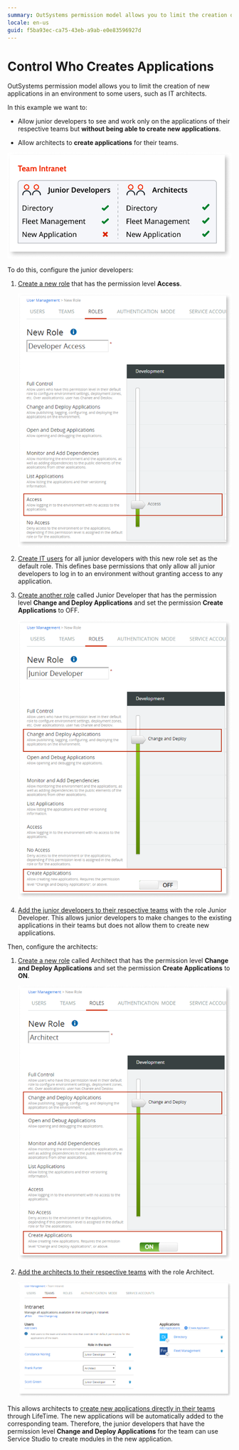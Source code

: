 ```yaml
---
summary: OutSystems permission model allows you to limit the creation of new applications in an environment to some users, such as IT architects.
locale: en-us
guid: f5ba93ec-ca75-43eb-a9ab-e0e83596927d
---
```


# Control Who Creates Applications

OutSystems permission model allows you to limit the creation of new applications in an environment to some users, such as IT architects.

In this example we want to:

* Allow junior developers to see and work only on the applications of their respective teams but **without being able to create new applications**.

* Allow architects to **create applications** for their teams.

![](images/control-app-creation-team-diag.png?width=600)

To do this, configure the junior developers:

1. [Create a new role](create-an-it-role.md#create-a-new-role) that has the permission level **Access**.  

    ![](images/control-app-creation-junior-access-role-lt.png)

1. [Create IT users](create-an-it-user.md) for all junior developers with this new role set as the default role. This defines base permissions that only allow all junior developers to log in to an environment without granting access to any application.

1. [Create another role](create-an-it-role.md#create-a-new-role) called Junior Developer that has the permission level **Change and Deploy Applications** and set the permission **Create Applications** to OFF.  

    ![](images/control-app-creation-junior-deploy-role-lt.png)

1. [Add the junior developers to their respective teams](create-an-it-team.md#add-it-users-to-the-team) with the role Junior Developer. This allows junior developers to make changes to the existing applications in their teams but does not allow them to create new applications.

Then, configure the architects:

1. [Create a new role](create-an-it-role.md#create-a-new-role) called Architect that has the permission level **Change and Deploy Applications** and set the permission **Create Applications** to **ON**.  

    ![](images/control-app-creation-architect-role-lt.png)

2. [Add the architects to their respective teams](create-an-it-team.md#add-it-users-to-the-team) with the role Architect.  

    ![](images/control-app-creation-add-architect-to-team-lt.png)

This allows architects to [create new applications directly in their teams](create-an-it-team.md#create-a-new-application-in-the-team) through LifeTime. The new applications will be automatically added to the corresponding team. Therefore, the junior developers that have the permission level **Change and Deploy Applications** for the team can use Service Studio to create modules in the new application.
